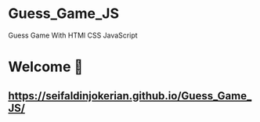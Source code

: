 # Guess_Game_JS
Guess Game With HTMl CSS JavaScript
# Welcome 👋

## https://seifaldinjokerian.github.io/Guess_Game_JS/
